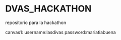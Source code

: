 # DVAS_HACKATHON
repositorio para la hackathon

canvas1:
username:lasdivas 
password:mariatiabuena


